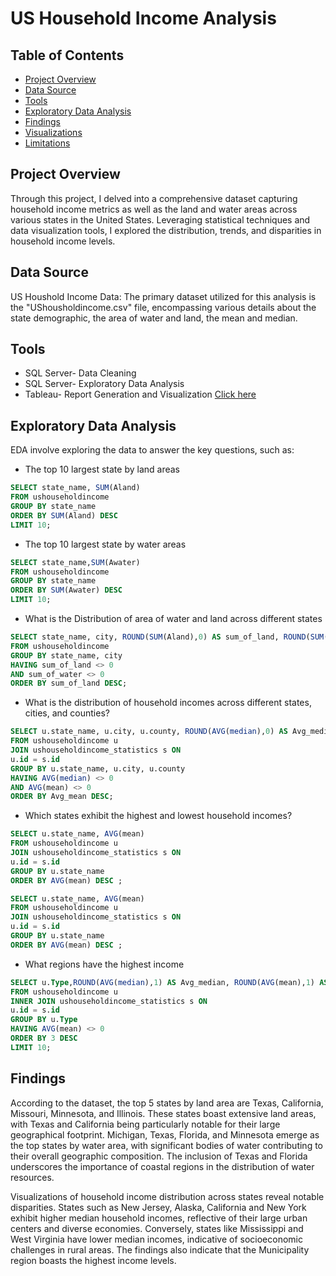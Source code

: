 # US Household Income Analysis

## Table of Contents

- [Project Overview](#project-overview)
- [Data Source](#data-source)
- [Tools](#tools)
- [Exploratory Data Analysis](#exploratory-data-analysis)
- [Findings](#findings)
- [Visualizations](#visualizations)
- [Limitations](#limitations)
  
## Project Overview
Through this project, I delved into a comprehensive dataset capturing household income metrics as well as the land and water areas across various states in the United States. Leveraging statistical techniques and data visualization tools, I explored the distribution, trends, and disparities in household income levels.
## Data Source
US Houshold Income Data: The primary dataset utilized for this analysis is the "UShousholdincome.csv" file, encompassing various details about the state demographic, the area of water and land, the mean and median.

## Tools
- SQL Server- Data Cleaning
- SQL Server- Exploratory Data Analysis
- Tableau- Report Generation and Visualization [Click here](https://public.tableau.com/app/profile/abimbola.ajayi8433/vizzes)

## Exploratory Data Analysis
EDA involve exploring the data to answer the key questions, such as:
- The top 10 largest state by land areas 
```sql
SELECT state_name, SUM(Aland)
FROM ushouseholdincome
GROUP BY state_name
ORDER BY SUM(Aland) DESC
LIMIT 10;
```
- The top 10 largest state by water areas
```sql
SELECT state_name,SUM(Awater)
FROM ushouseholdincome
GROUP BY state_name
ORDER BY SUM(Awater) DESC
LIMIT 10;
```
- What is the Distribution of area of water and land across different states 
```sql
SELECT state_name, city, ROUND(SUM(Aland),0) AS sum_of_land, ROUND(SUM(Awater),0) AS sum_of_water 
FROM ushouseholdincome
GROUP BY state_name, city
HAVING sum_of_land <> 0 
AND sum_of_water <> 0
ORDER BY sum_of_land DESC;
```
- What is the distribution of household incomes across different states, cities, and counties?
```sql
SELECT u.state_name, u.city, u.county, ROUND(AVG(median),0) AS Avg_median, ROUND(AVG(mean),0) AS Avg_mean
FROM ushouseholdincome u
JOIN ushouseholdincome_statistics s ON
u.id = s.id
GROUP BY u.state_name, u.city, u.county
HAVING AVG(median) <> 0
AND AVG(mean) <> 0
ORDER BY Avg_mean DESC;
```
- Which states exhibit the highest and lowest household incomes?
```sql
SELECT u.state_name, AVG(mean)
FROM ushouseholdincome u
JOIN ushouseholdincome_statistics s ON
u.id = s.id
GROUP BY u.state_name
ORDER BY AVG(mean) DESC ;

SELECT u.state_name, AVG(mean)
FROM ushouseholdincome u
JOIN ushouseholdincome_statistics s ON
u.id = s.id
GROUP BY u.state_name
ORDER BY AVG(mean) DESC ;
```
- What regions have the highest income

```sql
SELECT u.Type,ROUND(AVG(median),1) AS Avg_median, ROUND(AVG(mean),1) AS Avg_mean
FROM ushouseholdincome u
INNER JOIN ushouseholdincome_statistics s ON
u.id = s.id
GROUP BY u.Type
HAVING AVG(mean) <> 0
ORDER BY 3 DESC
LIMIT 10;
```
## Findings
According to the dataset, the top 5 states by land area are Texas, California, Missouri, Minnesota, and Illinois. These states boast extensive land areas, with Texas and California being particularly notable for their large geographical footprint.
Michigan, Texas, Florida, and Minnesota emerge as the top states by water area, with significant bodies of water contributing to their overall geographic composition. The inclusion of Texas and Florida underscores the importance of coastal regions in the distribution of water resources.


Visualizations of household income distribution across states reveal notable disparities. States such as New Jersey, Alaska, California and New York exhibit higher median household incomes, reflective of their large urban centers and diverse economies. Conversely, states like Mississippi and West Virginia have lower median incomes, indicative of socioeconomic challenges in rural areas. The findings also indicate that the Municipality region boasts the highest income levels.
